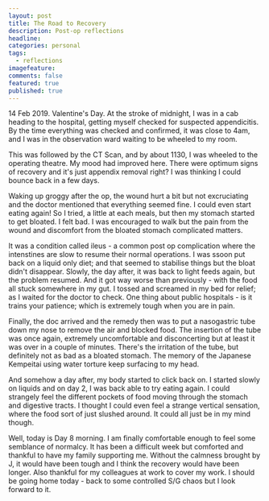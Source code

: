 ```yaml
---
layout: post
title: The Road to Recovery
description: Post-op reflections
headline:
categories: personal
tags:
  - reflections
imagefeature:
comments: false
featured: true
published: true
---
```


14 Feb 2019. Valentine's Day. At the stroke of midnight, I was in a cab heading to the hospital, 
getting myself checked for suspected appendicitis. By the time everything was checked and confirmed,
it was close to 4am, and I was in the observation ward waiting to be wheeled to my room.

This was followed by the CT Scan, and by about 1130, I was wheeled to the operating theatre. My mood
had improved here. There were optimum signs of recovery and it's just appendix removal right? I was 
thinking I could bounce back in a few days. 

Waking up groggy after the op, the wound hurt a bit but not excruciating and
the doctor mentioned that everything seemed fine. I could even start eating again! So I tried, a little
at each meals, but then my stomach started to get bloated. I felt bad. I was encouraged to walk but the
pain from the wound and discomfort from the bloated stomach complicated matters. 

It was a condition called ileus - a common post op complication where the intenstines are slow to resume
their normal operations. I was ssoon put back on
a liquid only diet; and that seemed to stabilise things but the bloat didn't disappear. Slowly, the day
after, it was back to light feeds again, but the problem resumed. And it got way worse than previously -
with the food all stuck somewhere in my gut. I tossed and screamed in my bed for relief; as I waited for 
the doctor to check. One thing about public hospitals - is it trains your patience; which is extremely 
tough when you are in pain. 

Finally, the doc arrived and the remedy then was to put a nasogastric tube down my nose to remove the air and 
blocked food. The insertion of the tube was once again, extremely uncomfortable and disconcerting but at least
it was over in a couple of minutes. There's the irritation of the tube, but definitely not as bad as a
bloated stomach. The memory of the Japanese Kempeitai using water torture keep surfacing to my head. 

And somehow a day after, my body started to click back on. I started slowly on liquids and on day 2, I was back able to try eating again. I could strangely feel the different pockets of food moving through the stomach and digestive tracts. I thought I could even feel a strange vertical sensation, where the food sort of just slushed around. It could all just be in my mind though.

Well, today is Day 8 morning. I am finally comfortable enough to feel some semblance of normalcy. It has been a difficult week but comforted and thankful to have my family supporting me. Without the calmness brought by J, it would have been tough and I think the recovery would have been longer. Also thankful for my colleagues at work to cover my work. I should be going home today - back to some controlled S/G chaos but I look forward to it.
